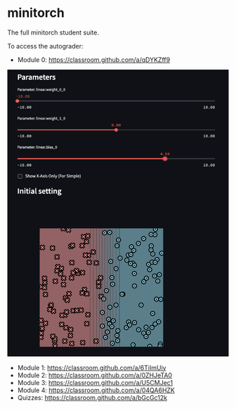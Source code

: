 # minitorch
The full minitorch student suite. 

To access the autograder: 

* Module 0: https://classroom.github.com/a/qDYKZff9

![](1.png)

* Module 1: https://classroom.github.com/a/6TiImUiy
* Module 2: https://classroom.github.com/a/0ZHJeTA0
* Module 3: https://classroom.github.com/a/U5CMJec1
* Module 4: https://classroom.github.com/a/04QA6HZK
* Quizzes: https://classroom.github.com/a/bGcGc12k
